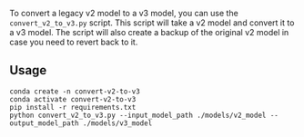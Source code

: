 To convert a legacy v2 model to a v3 model, you can use the `convert_v2_to_v3.py` script. This script will take a v2 model and convert it to a v3 model. The script will also create a backup of the original v2 model in case you need to revert back to it.

## Usage
```
conda create -n convert-v2-to-v3
conda activate convert-v2-to-v3
pip install -r requirements.txt
python convert_v2_to_v3.py --input_model_path ./models/v2_model --output_model_path ./models/v3_model
```
